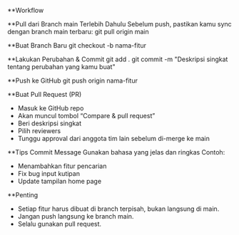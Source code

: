 **Workflow

**Pull dari Branch main Terlebih Dahulu
Sebelum push, pastikan kamu sync dengan branch main terbaru:
git pull origin main

**Buat Branch Baru
git checkout -b nama-fitur

**Lakukan Perubahan & Commit
git add .
git commit -m "Deskripsi singkat tentang perubahan yang kamu buat"

**Push ke GitHub
git push origin nama-fitur

**Buat Pull Request (PR)
- Masuk ke GitHub repo
- Akan muncul tombol “Compare & pull request”
- Beri deskripsi singkat
- Pilih reviewers
- Tunggu approval dari anggota tim lain sebelum di-merge ke main

**Tips Commit Message
Gunakan bahasa yang jelas dan ringkas
Contoh:
- Menambahkan fitur pencarian
- Fix bug input kutipan
- Update tampilan home page

**Penting 
- Setiap fitur harus dibuat di branch terpisah, bukan langsung di main.
- Jangan push langsung ke branch main.
- Selalu gunakan pull request.
